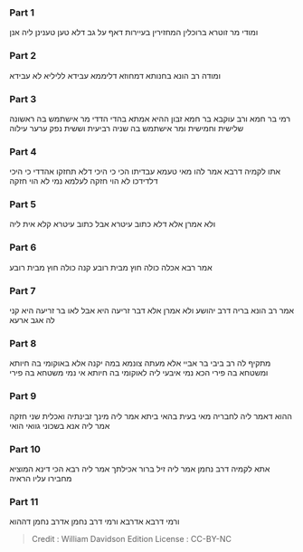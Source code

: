 
### Part 1
ומודי מר זוטרא ברוכלין המחזירין בעיירות דאף על גב דלא טען טענינן ליה אנן

### Part 2
ומודה רב הונא בחנותא דמחוזא דליממא עבידא לליליא לא עבידא

### Part 3
רמי בר חמא ורב עוקבא בר חמא זבון ההיא אמתא בהדי הדדי מר אישתמש בה ראשונה שלישית וחמישית ומר אישתמש בה שניה רביעית וששית נפק ערער עילוה

### Part 4
אתו לקמיה דרבא אמר להו מאי טעמא עבדיתו הכי כי היכי דלא תחזקו אהדדי כי היכי דלדידכו לא הוי חזקה לעלמא נמי לא הוי חזקה

### Part 5
ולא אמרן אלא דלא כתוב עיטרא אבל כתוב עיטרא קלא אית ליה

### Part 6
אמר רבא אכלה כולה חוץ מבית רובע קנה כולה חוץ מבית רובע

### Part 7
אמר רב הונא בריה דרב יהושע ולא אמרן אלא דבר זריעה היא אבל לאו בר זריעה היא קני לה אגב ארעא

### Part 8
מתקיף לה רב ביבי בר אביי אלא מעתה צונמא במה יקנה אלא באוקומי בה חיותא ומשטחא בה פירי הכא נמי איבעי ליה לאוקומי בה חיותא אי נמי משטחא בה פירי

### Part 9
ההוא דאמר ליה לחבריה מאי בעית בהאי ביתא אמר ליה מינך זבינתיה ואכלית שני חזקה אמר ליה אנא בשכוני גוואי הואי

### Part 10
אתא לקמיה דרב נחמן אמר ליה זיל ברור אכילתך אמר ליה רבא הכי דינא המוציא מחבירו עליו הראיה

### Part 11
ורמי דרבא אדרבא ורמי דרב נחמן אדרב נחמן דההוא

>Credit : William Davidson Edition
>License : CC-BY-NC